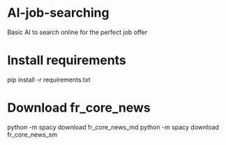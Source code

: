 # AI-job-searching
Basic AI to search online for the perfect job offer

# Install requirements
pip install -r requirements.txt

# Download fr_core_news
python -m spacy download fr_core_news_md
python -m spacy download fr_core_news_sm